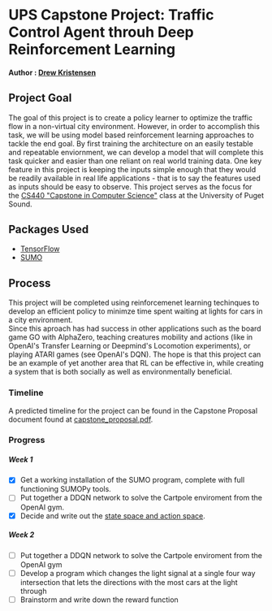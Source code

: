 # UPS Capstone Project: Traffic Control Agent throuh Deep Reinforcement Learning
#### Author : [Drew Kristensen](https://github.com/dkristensen)
## Project Goal
The goal of this project is to create a policy learner to optimize the traffic flow in a non-virtual city environment. However, in order to accomplish this task, we will be using model based reinforcement learning approaches to tackle the end goal. By first training the architecture on an easily testable and repeatable enviornment, we can develop a model that will complete this task quicker and easier than one reliant on real world training data. One key feature in this project is keeping the inputs simple enough that they would be readily available in real life applications - that is to say the features used as inputs should be easy to observe. This project serves as the focus for the [CS440 "Capstone in Computer Science"](https://www.pugetsound.edu/academics/departments-and-programs/undergraduate/math-and-computer-science/course-descriptions-cs/) class at the University of Puget Sound.

## Packages Used
 * [TensorFlow](https://www.tensorflow.org/)
 * [SUMO](http://sumo.dlr.de/wiki/Simulation_of_Urban_MObility_-_Wiki)

## Process
This project will be completed using reinforcemenet learning techinques to develop an efficient policy to minimze time spent waiting at lights for cars in a city environment.  
Since this aproach has had success in other applications such as the board game GO with AlphaZero, teaching creatures mobility and actions (like in OpenAI's Transfer Learning or Deepmind's Locomotion experiments), or playing ATARI games (see OpenAI's DQN). The hope is that this project can be an example of yet another area that RL can be effective in, while creating a system that is both socially as well as environmentally beneficial. 

### Timeline
A predicted timeline for the project can be found in the Capstone Proposal document found at [capstone_proposal.pdf](capstone_proposal.pdf).


### Progress

##### Week 1
- [x] Get a working installation of the SUMO program, complete with full functioning SUMOPy tools.
- [ ] Put together a DDQN network to solve the Cartpole enviroment from the OpenAI gym.
- [x] Decide and write out the [state space and action space](state_action_spaces.pdf).
##### Week 2
- [ ] Put together a DDQN network to solve the Cartpole enviroment from the OpenAI gym
- [ ] Develop a program which changes the light signal at a single four way intersection that lets the directions with the most cars at the light through
- [ ] Brainstorm and write down the reward function